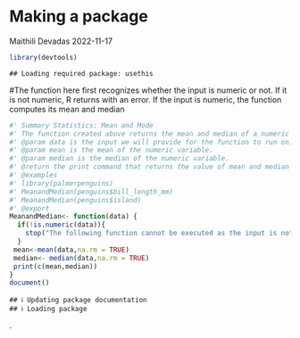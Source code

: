 Making a package
================
Maithili Devadas
2022-11-17

``` r
library(devtools)
```

    ## Loading required package: usethis

\#The function here first recognizes whether the input is numeric or
not. If it is not numeric, R returns with an error. If the input is
numeric, the function computes its mean and median

``` r
#' Summary Statistics: Mean and Mode
#' The function created above returns the mean and median of a numeric variable to the user.
#' @param data is the input we will provide for the function to run on. 
#' @param mean is the mean of the numeric variable.
#' @param median is the median of the numeric variable.
#' @return the print command that returns the value of mean and median for the chosen numeric #' variable or if the input is not numeric, it will return an error as defined.
#' @examples
#' library(palmerpenguins)
#' MeanandMedian(penguins$bill_length_mm)
#' MeanandMedian(penguins$island)
#' @export
MeanandMedian<- function(data) {
  if(!is.numeric(data)){
    stop("The following function cannot be executed as the input is not numeric")
  }
 mean<-mean(data,na.rm = TRUE)
 median<- median(data,na.rm = TRUE)
 print(c(mean,median))
}
document()
```

    ## ℹ Updating package documentation
    ## ℹ Loading package

.
